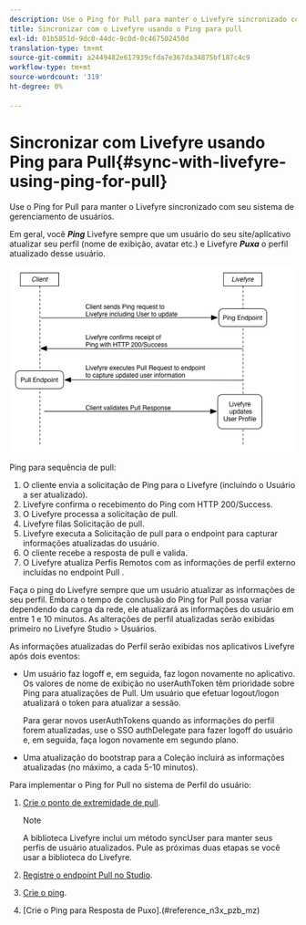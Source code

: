 ```yaml
---
description: Use o Ping for Pull para manter o Livefyre sincronizado com seu sistema de gerenciamento de usuários.
title: Sincronizar com o Livefyre usando o Ping para pull
exl-id: 01b5851d-9dc0-44dc-9c0d-0c467502450d
translation-type: tm+mt
source-git-commit: a2449482e617939cfda7e367da34875bf187c4c9
workflow-type: tm+mt
source-wordcount: '319'
ht-degree: 0%

---
```


# Sincronizar com Livefyre usando Ping para Pull{#sync-with-livefyre-using-ping-for-pull}

Use o Ping for Pull para manter o Livefyre sincronizado com seu sistema de gerenciamento de usuários.

Em geral, você ***Ping*** Livefyre sempre que um usuário do seu site/aplicativo atualizar seu perfil (nome de exibição, avatar etc.) e Livefyre ***Puxa*** o perfil atualizado desse usuário.

![](assets/Ping-for-Pull.png)

Ping para sequência de pull:

1. O cliente envia a solicitação de Ping para o Livefyre (incluindo o Usuário a ser atualizado).
1. Livefyre confirma o recebimento do Ping com HTTP 200/Success.
1. O Livefyre processa a solicitação de pull.
1. Livefyre filas Solicitação de pull.
1. Livefyre executa a Solicitação de pull para o endpoint para capturar informações atualizadas do usuário.
1. O cliente recebe a resposta de pull e valida.
1. O Livefyre atualiza Perfis Remotos com as informações de perfil externo incluídas no endpoint Pull .

Faça o ping do Livefyre sempre que um usuário atualizar as informações de seu perfil. Embora o tempo de conclusão do Ping for Pull possa variar dependendo da carga da rede, ele atualizará as informações do usuário em entre 1 e 10 minutos. As alterações de perfil atualizadas serão exibidas primeiro no Livefyre Studio > Usuários.

As informações atualizadas do Perfil serão exibidas nos aplicativos Livefyre após dois eventos:

* Um usuário faz logoff e, em seguida, faz logon novamente no aplicativo. Os valores de nome de exibição no userAuthToken têm prioridade sobre Ping para atualizações de Pull. Um usuário que efetuar logout/logon atualizará o token para atualizar a sessão.

   Para gerar novos userAuthTokens quando as informações do perfil forem atualizadas, use o SSO authDelegate para fazer logoff do usuário e, em seguida, faça logon novamente em segundo plano.

* Uma atualização do bootstrap para a Coleção incluirá as informações atualizadas (no máximo, a cada 5-10 minutos).

Para implementar o Ping for Pull no sistema de Perfil do usuário:

1. [Crie o ponto de extremidade de pull](#t_build_the_pull_endpoint).

   >[!NOTE]
   >
   >A biblioteca Livefyre inclui um método syncUser para manter seus perfis de usuário atualizados. Pule as próximas duas etapas se você usar a biblioteca do Livefyre.

1. [Registre o endpoint Pull no Studio](#register_the_endpoint_with_studio).
1. [Crie o ping](#t_build_the_ping).
1. [Crie o Ping para Resposta de Puxo].(#reference_n3x_pzb_mz)
